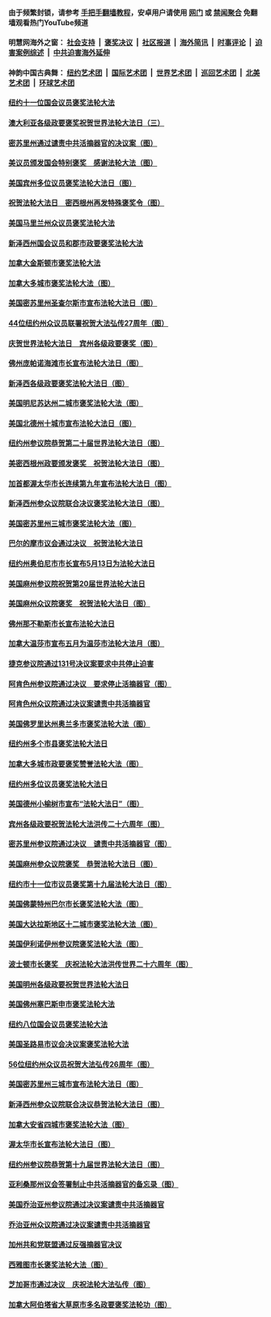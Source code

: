 #### 由于频繁封锁，请参考 [手把手翻墙教程](https://github.com/gfw-breaker/guides/wiki/)，安卓用户请使用 [网门](https://github.com/gfw-breaker/bn-android/blob/master/ogate.md?t=05271836) 或 [禁闻聚合](https://github.com/gfw-breaker/bn-android) 免翻墙观看热门YouTube频道 

#### 明慧网海外之窗：&nbsp;[社会支持](140.md?t=05271836) &nbsp;|&nbsp; [褒奖决议](282.md?t=05271836) &nbsp;|&nbsp; [社区报道](91.md?t=05271836) &nbsp;|&nbsp; [海外简讯](245.md?t=05271836) &nbsp;|&nbsp; [时事评论](251.md?t=05271836) &nbsp;|&nbsp; [迫害案例综述](328.md?t=05271836) &nbsp;|&nbsp; [中共迫害海外延伸](236.md?t=05271836) 

#### 神韵中国古典舞：&nbsp;[纽约艺术团](nf4778.md?t=05271836) &nbsp;|&nbsp; [国际艺术团](nf4780.md?t=05271836) &nbsp;|&nbsp; [世界艺术团](nf5951.md?t=05271836) &nbsp;|&nbsp; [巡回艺术团](nf4779.md?t=05271836) &nbsp;|&nbsp; [北美艺术团](nf1148019.md?t=05271836) &nbsp;|&nbsp; [环球艺术团](nf1299941.md?t=05271836)  

#### [纽约十一位国会议员褒奖法轮大法](../pages/282/387902.md?t=05271836) 

#### [澳大利亚各级政要褒奖祝贺世界法轮大法日（三）](../pages/282/387882.md?t=05271836) 

#### [密苏里州通过谴责中共活摘器官的决议案（图）](../pages/282/387885.md?t=05271836) 

#### [美议员颁发国会特别褒奖　感谢法轮大法（图）](../pages/282/387731.md?t=05271836) 

#### [美国宾州多位议员褒奖法轮大法日（图）](../pages/282/387733.md?t=05271836) 

#### [祝贺法轮大法日　密西根州再发特殊褒奖令（图）](../pages/282/387742.md?t=05271836) 

#### [美国马里兰州众议员褒奖法轮大法](../pages/282/387564.md?t=05271836) 

#### [新泽西州国会议员和郡市政要褒奖法轮大法](../pages/282/387429.md?t=05271836) 

#### [加拿大金斯顿市褒奖法轮大法](../pages/282/387418.md?t=05271836) 

#### [加拿大多城市褒奖法轮大法（图）](../pages/282/387299.md?t=05271836) 

#### [美国密苏里州圣查尔斯市宣布法轮大法日（图）](../pages/282/387295.md?t=05271836) 

#### [44位纽约州众议员联署祝贺大法弘传27周年（图）](../pages/282/387219.md?t=05271836) 

#### [庆贺世界法轮大法日　宾州各级政要褒奖（图）](../pages/282/387253.md?t=05271836) 

#### [佛州庞帕诺海滩市长宣布法轮大法日（图）](../pages/282/387168.md?t=05271836) 

#### [新泽西各级政要褒奖法轮大法日（图）](../pages/282/387171.md?t=05271836) 

#### [美国明尼苏达州二城市褒奖法轮大法（图）](../pages/282/387177.md?t=05271836) 

#### [美国北德州十城市宣布法轮大法日（图）](../pages/282/386793.md?t=05271836) 

#### [纽约州参议院恭贺第二十届世界法轮大法日（图）](../pages/282/386619.md?t=05271836) 

#### [美密西根州政要颁发褒奖　祝贺法轮大法日（图）](../pages/282/386617.md?t=05271836) 

#### [加首都渥太华市长连续第九年宣布法轮大法日（图）](../pages/282/386409.md?t=05271836) 

#### [新泽西州参众议院联合决议褒奖法轮大法日（图）](../pages/282/386417.md?t=05271836) 

#### [美国密苏里州三城市褒奖法轮大法（图）](../pages/282/386410.md?t=05271836) 

#### [巴尔的摩市议会通过决议　祝贺法轮大法日](../pages/282/386371.md?t=05271836) 

#### [纽约州奥伯尼市市长宣布5月13日为法轮大法日](../pages/282/386096.md?t=05271836) 

#### [美国麻州参议院祝贺第20届世界法轮大法日](../pages/282/386097.md?t=05271836) 

#### [美国麻州众议院褒奖　祝贺法轮大法日（图）](../pages/282/386022.md?t=05271836) 

#### [佛州那不勒斯市长宣布法轮大法日](../pages/282/385932.md?t=05271836) 

#### [加拿大温莎市宣布五月为温莎市法轮大法月（图）](../pages/282/385849.md?t=05271836) 

#### [捷克参议院通过131号决议案要求中共停止迫害](../pages/282/384286.md?t=05271836) 

#### [阿肯色州参议院通过决议　要求停止活摘器官（图）](../pages/282/383956.md?t=05271836) 

#### [阿肯色州众议院通过决议案谴责中共活摘器官](../pages/282/383340.md?t=05271836) 

#### [美国佛罗里达州奥兰多市褒奖法轮大法（图）](../pages/282/368616.md?t=05271836) 

#### [纽约州多个市县褒奖法轮大法日](../pages/282/368285.md?t=05271836) 

#### [加拿大多城市政要褒奖赞誉法轮大法（图）](../pages/282/368243.md?t=05271836) 

#### [纽约州多位议员褒奖法轮大法日](../pages/282/368183.md?t=05271836) 

#### [美国德州小榆树市宣布“法轮大法日”（图）](../pages/282/368125.md?t=05271836) 

#### [宾州各级政要祝贺法轮大法洪传二十六周年（图）](../pages/282/367896.md?t=05271836) 

#### [密苏里州参议院通过决议　谴责中共活摘器官（图）](../pages/282/366798.md?t=05271836) 

#### [美国麻州参众议院褒奖　恭贺法轮大法日（图）](../pages/282/366636.md?t=05271836) 

#### [纽约市十一位市议员褒奖第十九届法轮大法日（图）](../pages/282/366678.md?t=05271836) 

#### [美国佛蒙特州巴尔市长褒奖法轮大法（图）](../pages/282/366583.md?t=05271836) 

#### [美国大达拉斯地区十二城市褒奖法轮大法（图）](../pages/282/366561.md?t=05271836) 

#### [美国伊利诺伊州参议院褒奖法轮大法（图）](../pages/282/366586.md?t=05271836) 

#### [波士顿市长褒奖　庆祝法轮大法洪传世界二十六周年（图）](../pages/282/366433.md?t=05271836) 

#### [美国明州各级政要祝贺世界法轮大法日](../pages/282/366190.md?t=05271836) 

#### [美国佛州塞巴斯申市褒奖法轮大法](../pages/282/366209.md?t=05271836) 

#### [纽约八位国会议员褒奖法轮大法](../pages/282/366055.md?t=05271836) 

#### [美国圣路易市议会决议案褒奖法轮大法](../pages/282/366014.md?t=05271836) 

#### [56位纽约州众议员祝贺大法弘传26周年（图）](../pages/282/365854.md?t=05271836) 

#### [美国密苏里州三城市宣布法轮大法日（图）](../pages/282/365833.md?t=05271836) 

#### [新泽西州参众议院联合决议恭贺法轮大法日（图）](../pages/282/365834.md?t=05271836) 

#### [加拿大安省四城市褒奖法轮大法（图）](../pages/282/365643.md?t=05271836) 

#### [渥太华市长宣布法轮大法日（图）](../pages/282/365644.md?t=05271836) 

#### [纽约州参议院恭贺第十九届世界法轮大法日（图）](../pages/282/365599.md?t=05271836) 

#### [亚利桑那州议会签署制止中共活摘器官的备忘录（图）](../pages/282/363829.md?t=05271836) 

#### [美国乔治亚州参议院通过决议案谴责中共活摘器官](../pages/282/363581.md?t=05271836) 

#### [乔治亚州众议院通过决议案谴责中共活摘器官](../pages/282/363357.md?t=05271836) 

#### [加州共和党联盟通过反强摘器官决议](../pages/282/362609.md?t=05271836) 

#### [西雅图市长褒奖法轮大法（图）](../pages/282/351488.md?t=05271836) 

#### [芝加哥市通过决议　庆祝法轮大法弘传（图）](../pages/282/349323.md?t=05271836) 

#### [加拿大阿伯塔省大草原市多名政要褒奖法轮功（图）](../pages/282/349010.md?t=05271836) 


